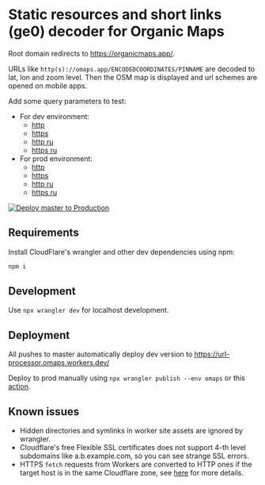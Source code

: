 # Static resources and short links (ge0) decoder for Organic Maps

Root domain redirects to https://organicmaps.app/.

URLs like `http(s)://omaps.app/ENCODEDCOORDINATES/PINNAME` are decoded to lat, lon and zoom level. Then the OSM
map is displayed and url schemes are opened on mobile apps.

Add some query parameters to test:

- For dev environment:
  - [http](http://url-processor.omaps.workers.dev/B4srhdHVVt/Some+Name)
  - [https](https://url-processor.omaps.workers.dev/B4srhdHVVt/Some+Name)
  - [http ru](http://url-processor.omaps.workers.dev/AwAAAAAAAA/%d0%9c%d0%b8%d0%bd%d1%81%d0%ba_%d1%83%d0%bb._%d0%9b%d0%b5%d0%bd%d0%b8%d0%bd%d0%b0_9)
  - [https ru](https://url-processor.omaps.workers.dev/AwAAAAAAAA/%d0%9c%d0%b8%d0%bd%d1%81%d0%ba_%d1%83%d0%bb._%d0%9b%d0%b5%d0%bd%d0%b8%d0%bd%d0%b0_9)
- For prod environment:
  - [http](http://omaps.app/B4srhdHVVt/Some+Name)
  - [https](https://omaps.app/B4srhdHVVt/Some+Name)
  - [http ru](http://omaps.app/AwAAAAAAAA/%d0%9c%d0%b8%d0%bd%d1%81%d0%ba_%d1%83%d0%bb._%d0%9b%d0%b5%d0%bd%d0%b8%d0%bd%d0%b0_9)
  - [https ru](https://omaps.app/AwAAAAAAAA/%d0%9c%d0%b8%d0%bd%d1%81%d0%ba_%d1%83%d0%bb._%d0%9b%d0%b5%d0%bd%d0%b8%d0%bd%d0%b0_9)

[![Deploy master to Production](https://deploy.workers.cloudflare.com/button)](https://deploy.workers.cloudflare.com/?url=https://github.com/organicmaps/url-processor)

## Requirements

Install CloudFlare's wrangler and other dev dependencies using npm:

```bash
npm i
```

## Development

Use `npx wrangler dev` for localhost development.

## Deployment

All pushes to master automatically deploy dev version to https://url-processor.omaps.workers.dev/

Deploy to prod manually using `npx wrangler publish --env omaps` or this
[action](https://github.com/organicmaps/url-processor/actions/workflows/deploy-master-to-prod.yml).

## Known issues

- Hidden directories and symlinks in worker site assets are ignored by wrangler.
- Cloudflare's free Flexible SSL certificates does not support 4-th level
  subdomains like a.b.example.com, so you can see strange SSL errors.
- HTTPS `fetch` requests from Workers are converted to HTTP ones if the target
  host is in the same Cloudflare zone, see [here](https://community.cloudflare.com/t/does-cloudflare-worker-allow-secure-https-connection-to-fetch-even-on-flexible-ssl/68051/12)
  for more details.

